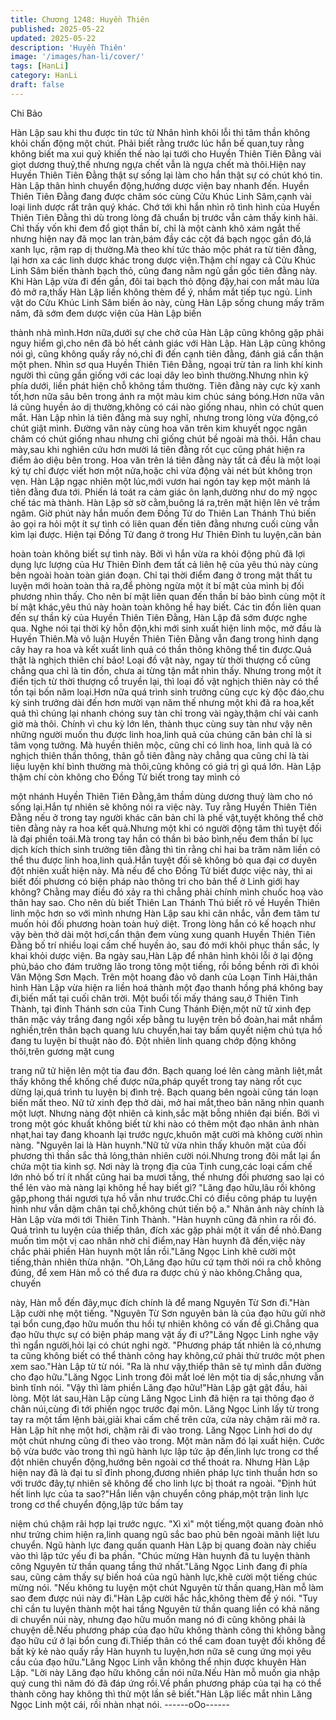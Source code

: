 ```yaml
---
title: Chương 1248: Huyền Thiên
published: 2025-05-22
updated: 2025-05-22
description: 'Huyền Thiên'
image: '/images/han-li/cover/'
tags: [HanLi]
category: HanLi
draft: false
---
```


Chi Bảo

Hàn Lập sau khi thu được tin tức từ Nhân hình khôi lỗi thì tâm
thần không khỏi chấn động một chút.
Phải biết rằng trước lúc hắn bế quan,tuy rằng không biết ma xui
quỷ khiến thế nào lại tưới cho Huyền Thiên Tiên Đằng vài giọt
dương thuỷ,thế nhưng ngựa chết vẫn là ngựa chết mà thôi.Hiện
nay Huyền Thiên Tiên Đằng thật sự sống lại làm cho hắn thật sự
có chút khó tin.
Hàn Lập thân hình chuyển động,hướng dược viện bay nhanh
đến.
Huyền Thiên Tiên Đằng đang được chăm sóc cùng Cửu Khúc
Linh Sâm,cạnh vài loại linh dược rất trân quý khác.
Chớ tới khi hắn nhìn rõ tình hình của Huyền Thiên Tiên Đằng thì
dù trong lòng đã chuẩn bị trước vẫn cảm thấy kinh hãi.
Chỉ thấy vốn khi đem đổ giọt thần bí, chỉ là một cành khô xám
ngắt thế nhưng hiện nay đã mọc lan tràn,bám đầy các cột đá
bạch ngọc gần đó,lá xanh lục, rậm rạp dị thường.Mà theo khí tức
thảo mộc phát ra từ tiên đằng, lại hơn xa các linh dược khác trong
dược viện.Thậm chí ngay cả Cửu Khúc Linh Sâm biến thành
bạch thỏ, cũng đang nằm ngủ gần gốc tiên đằng này.
Khi Hàn Lập vừa đi đến gần, đôi tai bạch thỏ động đậy,hai con
mắt màu lửa đỏ mở ra,thấy Hàn Lập liền không thèm để ý, nhắm
mắt tiếp tục ngủ.
Linh vật do Cửu Khúc Linh Sâm biến ảo này, cùng Hàn Lập sống
chung mấy trăm năm, đã sớm đem dược viện của Hàn Lập biến

thành nhà mình.Hơn nữa,dưới sự che chở của Hàn Lập cũng
không gặp phải nguy hiểm gì,cho nên đã bỏ hết cảnh giác với
Hàn Lập.
Hàn Lập cũng không nói gì, cũng không quấy rầy nó,chỉ đi đến
cạnh tiên đằng, đánh giá cẩn thận một phen.
Nhìn sơ qua Huyền Thiên Tiên Đằng, ngoại trừ tản ra linh khí kinh
người thì cũng gần giống với các loại dây leo bình thường.Nhưng
nhìn kỹ phía dưới, liền phát hiện chỗ không tầm thường.
Tiên đằng này cực kỳ xanh tốt,hơn nữa sâu bên trong ánh ra một
màu kim chúc sáng bóng.Hơn nữa vân lá cũng huyền ảo dị
thường,không có cái nào giống nhau, nhìn có chút quen mắt.
Hàn Lập nhìn lá tiên đằng mà suy nghĩ, nhưng trong lòng vừa
động,có chút giật mình.
Đường vân này cùng hoa văn trên kim khuyết ngọc ngân châm có
chút giống nhau nhưng chỉ giống chút bề ngoài mà thôi.
Hắn chau mày,sau khi nghiên cứu hơn mười lá tiên đằng rốt cục
cũng phát hiện ra điểm ảo diệu bên trong.
Hoa văn trên lá tiên đằng này tất cả đều là một loại ký tự chỉ được
viết hơn một nửa,hoặc chỉ vừa động vài nét bút không trọn vẹn.
Hàn Lập ngạc nhiên một lúc,mới vươn hai ngón tay kẹp một
mảnh lá tiên đằng đưa tới.
Phiến lá toát ra cảm giác ôn lạnh,dường như do mỹ ngọc chế tác
mà thành.
Hàn Lập sờ sờ cằm,buông lá ra,trên mặt hiện lên vẻ trầm ngâm.
Giờ phút này hắn muốn đem Đồng Tử do Thiên Lan Thánh Thú
biến ảo gọi ra hỏi một ít sự tình có liên quan đến tiên đằng nhưng
cuối cùng vẫn kìm lại được.
Hiện tại Đồng Tử đang ở trong Hư Thiên Đỉnh tu luyện,căn bản

hoàn toàn không biết sự tình này.
Bởi vì hắn vừa ra khỏi động phủ đã lợi dụng lực lượng của Hư
Thiên Đỉnh đem tất cả liên hệ của yêu thú này cùng bên ngoài
hoàn toàn gián đoạn.
Chỉ tại thời điểm đang ở trong mật thất tu luyện mới hoàn toàn thả
ra,để phòng ngừa một ít bí mật của mình bị đối phương nhìn thấy.
Cho nên bí mật liên quan đến thần bí bảo bình cùng một ít bí mật
khác,yêu thú này hoàn toàn không hề hay biết.
Các tin đồn liên quan đến sự thần kỳ của Huyền Thiên Tiên Đằng,
Hàn Lập đã sớm được nghe qua.
Nghe nói tại thời kỳ hỗn độn,khi mới sinh xuất hiện linh mộc, mở
đầu là Huyền Thiên.Mà vô luận Huyền Thiên Tiên Đằng vẫn đang
trong hình dạng cây hay ra hoa và kết xuất linh quả có thần thông
không thể tin được.Quả thật là nghịch thiên chí bảo!
Loại đồ vật này, ngay từ thời thượng cổ cũng chẳng qua chỉ là tin
đồn, chưa ai từng tận mắt nhìn thấy.
Nhưng trong một ít điển tịch từ thời thượng cổ truyền lại, thì loại
đồ vật nghịch thiên này có thể tồn tại bốn năm loại.Hơn nữa quá
trình sinh trưởng cũng cực kỳ độc đáo,chu kỳ sinh trưởng dài đến
hơn mười vạn năm thế nhưng một khi đã ra hoa,kết quả thì chúng
lại nhanh chóng suy tàn chỉ trong vài ngày,thậm chí vài canh giờ
mà thôi.
Chính vì chu kỳ lớn lên, thành thục cùng suy tàn như vậy nên
những người muốn thu được linh hoa,linh quả của chúng căn bản
chỉ là si tâm vọng tưởng.
Mà huyền thiên mộc, cũng chỉ có linh hoa, linh quả là có nghịch
thiên thần thông, thân gỗ tiên đằng này chẳng qua cũng chỉ là tài
liệu luyện khí bình thường mà thôi,cũng không có giá trị gì quá
lớn.
Hàn Lập thậm chí còn không cho Đồng Tử biết trong tay mình có

một nhánh Huyền Thiên Tiên Đằng,âm thầm dùng dương thuỷ
làm cho nó sống lại.Hắn tự nhiên sẽ không nói ra việc này.
Tuy rằng Huyền Thiên Tiên Đằng nếu ở trong tay người khác căn
bản chỉ là phế vật,tuyệt không thể chờ tiên đằng này ra hoa kết
quả.Nhưng một khi có người động tâm thì tuyệt đối là đại phiền
toái.Mà trong tay hắn có thần bì bảo bình,nếu đem thần bí lục
dịch kích thích sinh trưởng tiên đằng thì tin rằng chỉ hai ba trăm
năm liền có thể thu được linh hoa,linh quả.Hắn tuyệt đối sẽ không
bỏ qua đại cơ duyên đột nhiên xuất hiện này.
Mà nếu để cho Đồng Tử biết được việc này, thì ai biết đối phương
có biện pháp nào thông tri cho bản thể ở Linh giới hay không?
Chằng may điều đó xảy ra thì chẳng phải chính mình chuốc hoạ
vào thân hay sao.
Cho nên dù biết Thiên Lan Thánh Thú biết rõ về Huyền Thiên linh
mộc hơn so với mình nhưng Hàn Lập sau khi cân nhắc, vẫn đem
tâm tư muốn hỏi đối phương hoàn toàn huỷ diệt.
Trong lòng hắn có kế hoạch như vậy bèn thở dài một hơi,cẩn thận
đem vùng xung quanh Huyền Thiên Tiên Đằng bố trí nhiều loại
cấm chế huyền ảo, sau đó mới khôi phục thần sắc, ly khai khỏi
dược viện.
Ba ngày sau,Hàn Lập để nhân hình khôi lỗi ở lại động phủ,báo
cho đám trưởng lão trong tông một tiếng, rồi bồng bềnh rời đi khỏi
Vân Mộng Sơn Mạch.
Trên một hoang đảo vô danh của Loạn Tinh Hải,thân hình Hàn
Lập vừa hiện ra liền hoá thành một đạo thanh hồng phá không
bay đi,biến mất tại cuối chân trời.
Một buổi tối mấy tháng sau,ở Thiên Tinh Thành, tại đỉnh Thánh
sơn của Tinh Cung Thánh Điện,một nữ tử xinh đẹp thân mặc váy
trắng đang ngồi xếp bằng tu luyện trên bồ đoàn,hai mắt nhắm
nghiền,trên thân bạch quang lưu chuyển,hai tay bấm quyết niệm
chú tựa hồ đang tu luyện bí thuật nào đó.
Đột nhiên linh quang chớp động không thôi,trên gương mặt cung

trang nữ tử hiện lên một tia đau đớn.
Bạch quang loé lên càng mãnh liệt,mắt thấy không thể khống chế
được nữa,pháp quyết trong tay nàng rốt cục dừng lại,quá trình tu
luyện bị đình trệ.
Bạch quang bên ngoài cũng tán loạn biến mất theo.
Nữ tử xinh đẹp thở dài, mở hai mắt,theo bản năng nhìn quanh
một lượt.
Nhưng nàng đột nhiên cả kinh,sắc mặt bỗng nhiên đại biến.
Bởi vì trong một góc khuất không biết từ khi nào có thêm một đạo
nhân ảnh nhàn nhạt,hai tay đang khoanh lại trước ngực,khuôn
mặt cười mà không cười nhìn nàng.
"Nguyên lai là Hàn huynh."Nữ tử vừa nhìn thấy khuôn mặt của đối
phương thì thần sắc thả lỏng,thản nhiên cười nói.Nhưng trong đôi
mắt lại ẩn chứa một tia kinh sợ.
Nơi này là trọng địa của Tinh cung,các loại cấm chế lớn nhỏ bố trí
ít nhất cũng hai ba mươi tầng, thế nhưng đối phương sao lại có
thể lẻn vào mà nàng lại không hề hay biết gì?
"Lăng đạo hữu,lâu rồi không gặp,phong thái ngươi tựa hồ vẫn như
trước.Chỉ có điều công pháp tu luyện hình như vẫn dậm chân tại
chỗ,không chút tiến bộ a."
Nhân ảnh này chính là Hàn Lập vừa mới tới Thiên Tinh Thành.
"Hàn huynh cũng đã nhìn ra rồi đó.
Quá trình tu luyện của thiếp thân, đích xác gặp phải một ít vấn đề
nhỏ.Đang muốn tìm một vị cao nhân nhờ chỉ điểm,nay Hàn huynh
đã đến,việc này chắc phải phiền Hàn huynh một lần rồi."Lăng
Ngọc Linh khẽ cười một tiếng,thản nhiên thừa nhận.
"Oh,Lăng đạo hữu cứ tạm thời nói ra chỗ không đúng, để xem
Hàn mỗ có thể đưa ra được chủ ý nào không.Chẳng qua, chuyến

này, Hàn mỗ đến đây,mục đích chính là để mang Nguyên Từ Sơn
đi."Hàn Lập cười nhẹ một tiếng.
"Nguyên Từ Sơn nguyên bản là của đạo hữu gửi nhờ tại bổn
cung,đạo hữu muốn thu hồi tự nhiên không có vấn đề gì.Chẳng
qua đạo hữu thực sự có biện pháp mang vật ấy đi ư?"Lăng Ngọc
Linh nghe vậy thì ngẩn người,hỏi lại có chút nghi ngờ.
"Phương pháp tất nhiên là có,nhưng ta cũng không biết có thể
thành công hay không,cứ phải thử trước một phen xem sao."Hàn
Lập từ từ nói.
"Ra là như vậy,thiếp thân sẽ tự mình dẫn đường cho đạo
hữu."Lăng Ngọc Linh trong đôi mắt loé lên một tia dị sắc,nhưng
vẫn bình tĩnh nói.
"Vậy thì làm phiền Lăng đạo hữu!"Hàn Lập gật gật đầu, hài lòng.
Một lát sau,Hàn Lập cùng Lăng Ngọc Linh đã hiện ra tại thông
đạo ở chân núi,cùng đi tới phiến ngọc trước đại môn.
Lăng Ngọc Linh lấy từ trong tay ra một tấm lệnh bài,giải khai cấm
chế trên cửa, cửa này chậm rãi mở ra.
Hàn Lập hít nhẹ một hơi, chậm rãi đi vào trong.
Lăng Ngọc Linh hơi do dự một chút nhưng cũng đi theo vào trong.
Một màn năm đó lại xuất hiện.
Cước bộ vừa bước vào trong thì ngũ hành lực lập tức ập đến,linh
lực trong cơ thể đột nhiên chuyển động,hướng bên ngoài cơ thể
thoát ra.
Nhưng Hàn Lập hiện nay đã là đại tu sĩ đỉnh phong,đương nhiên
pháp lực tinh thuần hơn so với trước đây,tự nhiên sẽ không để
cho linh lực bị thoát ra ngoài.
"Định hút hết linh lực của ta sao?"Hắn liền vận chuyển công
pháp,một trận linh lực trong cơ thể chuyển động,lập tức bấm tay

niệm chú chậm rãi hợp lại trước ngực.
"Xì xì" một tiếng,một quang đoàn nhỏ như trứng chim hiện ra,linh
quang ngũ sắc bao phủ bên ngoài mãnh liệt lưu chuyển.
Ngũ hành lực đang quấn quanh Hàn Lập bị quang đoàn này chiếu
vào thì lập tức yếu đi ba phần.
"Chúc mừng Hàn huynh đã tu luyện thành công Nguyên từ thần
quang tầng thứ nhất."Lăng Ngọc Linh đang đi phía sau, cũng cảm
thấy sự biến hoá của ngũ hành lực,khẽ cười một tiếng chúc mừng
nói.
"Nếu không tu luyện một chút Nguyên từ thần quang,Hàn mỗ làm
sao đem được núi này đi."Hàn Lập cười hắc hắc,không thèm để ý
nói.
"Tuy chỉ cần tu luyện thành một hai tầng Nguyên từ thần quang
liền có khả năng di chuyển núi này, nhưng đạo hữu muốn mang
nó đi cũng không phải là chuyện dễ.Nếu phương pháp của đạo
hữu không thành công thì không bằng đạo hữu cứ ở lại bổn cung
đi.Thiếp thân có thể cam đoan tuyệt đối không để bất kỳ kẻ nào
quấy rầy Hàn huynh tu luyện,hơn nữa sẽ cung ứng mọi yêu cầu
của đạo hữu."Lăng Ngọc Linh vẫn không thể nhịn được khuyên
Hàn Lập.
"Lời này Lăng đạo hữu không cần nói nữa.Nếu Hàn mỗ muốn gia
nhập quý cung thì năm đó đã đáp ứng rồi.Về phần phương pháp
của tại hạ có thể thành công hay không thì thử một lần sẽ
biết."Hàn Lập liếc mắt nhìn Lăng Ngọc Linh một cái, rồi nhàn nhạt
nói.
------oOo------
